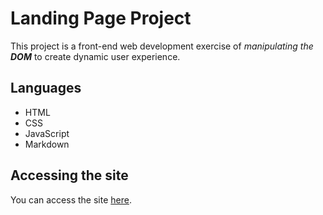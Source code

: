 # Landing Page Project

This project is a front-end web development exercise of _manipulating the **DOM**_ to create dynamic user experience.

## Languages 

- HTML
- CSS
- JavaScript
- Markdown

## Accessing the site

You can access the site [here](https://kelvinziroh.github.io/landing-page/).




